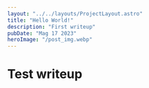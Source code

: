 ```yaml
---
layout: "../../layouts/ProjectLayout.astro"
title: "Hello World!"
description: "First writeup"
pubDate: "Mag 17 2023"
heroImage: "/post_img.webp"
---
```


# Test writeup